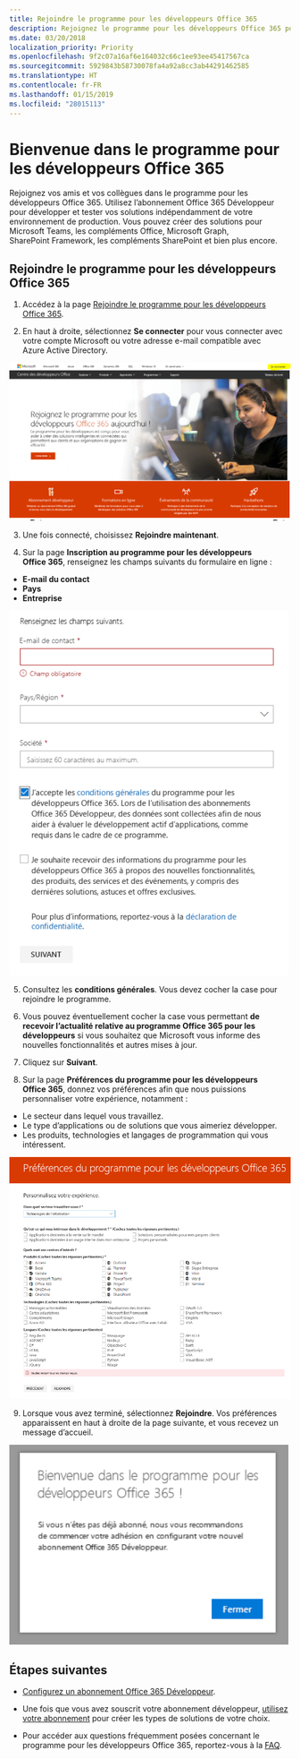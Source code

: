 ```yaml
---
title: Rejoindre le programme pour les développeurs Office 365
description: Rejoignez le programme pour les développeurs Office 365 pour développer et tester des solutions Office 365 indépendamment de votre environnement de production.
ms.date: 03/20/2018
localization_priority: Priority
ms.openlocfilehash: 9f2c07a16af6e164032c66c1ee93ee45417567ca
ms.sourcegitcommit: 5929843b58730078fa4a92a8cc3ab44291462585
ms.translationtype: HT
ms.contentlocale: fr-FR
ms.lasthandoff: 01/15/2019
ms.locfileid: "28015113"
---
```

# <a name="welcome-to-the-office-365-developer-program"></a>Bienvenue dans le programme pour les développeurs Office 365

Rejoignez vos amis et vos collègues dans le programme pour les développeurs Office 365. Utilisez l’abonnement Office 365 Développeur pour développer et tester vos solutions indépendamment de votre environnement de production. Vous pouvez créer des solutions pour Microsoft Teams, les compléments Office, Microsoft Graph, SharePoint Framework, les compléments SharePoint et bien plus encore.

## <a name="join-the-office-365-developer-program"></a>Rejoindre le programme pour les développeurs Office 365

1. Accédez à la page [Rejoindre le programme pour les développeurs Office 365](https://developer.microsoft.com/fr-FR/office/dev-program). 

2. En haut à droite, sélectionnez **Se connecter** pour vous connecter avec votre compte Microsoft ou votre adresse e-mail compatible avec Azure Active Directory. 

  <img alt="Join the Office 365 Developer Program Sign-in" src="images/0-sign-in-page.png" width="700">

3. Une fois connecté, choisissez **Rejoindre maintenant**.

4. Sur la page **Inscription au programme pour les développeurs Office 365**, renseignez les champs suivants du formulaire en ligne :

  - **E-mail du contact**
  - **Pays**
  - **Entreprise**

  <img alt="Join the Office 365 Developer Program form" src="images/1-welcome-page.png" width="500">

5. Consultez les **conditions générales**. Vous devez cocher la case pour rejoindre le programme.

6. Vous pouvez éventuellement cocher la case vous permettant **de recevoir l’actualité relative au programme Office 365 pour les développeurs** si vous souhaitez que Microsoft vous informe des nouvelles fonctionnalités et autres mises à jour. 

7. Cliquez sur **Suivant**.

8. Sur la page **Préférences du programme pour les développeurs Office 365**, donnez vos préférences afin que nous puissions personnaliser votre expérience, notamment :

  - Le secteur dans lequel vous travaillez.
  - Le type d’applications ou de solutions que vous aimeriez développer.
  - Les produits, technologies et langages de programmation qui vous intéressent.

  <img alt="Choose program preferences" src="images/2-preferences-page.png" width="600">

9. Lorsque vous avez terminé, sélectionnez **Rejoindre**. Vos préférences apparaissent en haut à droite de la page suivante, et vous recevez un message d’accueil.

  <img alt="Welcome message" src="images/3-welcome-popup.png" width="500">


## <a name="next-steps"></a>Étapes suivantes

- [Configurez un abonnement Office 365 Développeur](office-365-developer-program-get-started.md). 

- Une fois que vous avez souscrit votre abonnement développeur, [utilisez votre abonnement](build-office-365-solutions.md) pour créer les types de solutions de votre choix.

- Pour accéder aux questions fréquemment posées concernant le programme pour les développeurs Office 365, reportez-vous à la [FAQ](office-365-developer-program-faq.md). 
